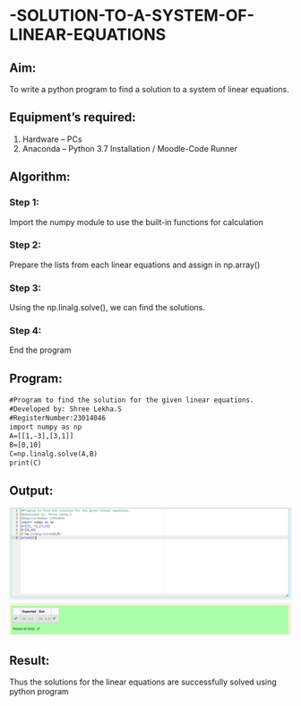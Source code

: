 # -SOLUTION-TO-A-SYSTEM-OF-LINEAR-EQUATIONS
## Aim:
To write a python program to find a solution to a system of linear equations.
## Equipment’s required:
1. 	Hardware – PCs
2. 	Anaconda – Python 3.7 Installation / Moodle-Code Runner
## Algorithm:
### Step 1: 
Import the numpy module to use the built-in functions for calculation
### Step 2: 
Prepare the lists from each linear equations and assign in np.array()
### Step 3: 
Using the np.linalg.solve(), we can find the solutions.
### Step 4: 
End the program
## Program:
```
#Program to find the solution for the given linear equations.
#Developed by: Shree Lekha.S
#RegisterNumber:23014046
import numpy as np
A=[[1,-3],[3,1]]
B=[0,10]
C=np.linalg.solve(A,B)
print(C)
```
## Output:
![output](/solution...png)
## Result: 
Thus the solutions for the linear equations are successfully solved using python program

